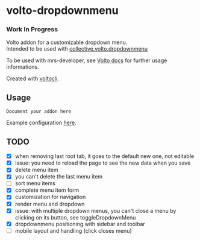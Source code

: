 # volto-dropdownmenu

### Work In Progress

Volto addon for a customizable dropdown menu.  
Intended to be used with [collective.volto.dropdownmenu](https://github.com/collective/collective.volto.dropdownmenu)

To be used with mrs-developer, see [Volto docs](https://docs.voltocms.com/customizing/add-ons/) for further usage informations.

Created with [voltocli](https://github.com/nzambello/voltocli).

## Usage

`Document your addon here`

Example configuration [here](./menuConfigurationExample.json).

## TODO

- [x] when removing last root tab, it goes to the default new one, not editable
- [x] issue: you need to reload the page to see the new data when you save
- [x] delete menu item
- [x] you can't delete the last menu item
- [ ] sort menu items
- [x] complete menu item form
- [x] customization for navigation
- [x] render menu and dropdown
- [x] issue: with multiple dropdown menus, you can't close a menu by clicking on its button, see toggleDropdownMenu
- [x] dropdownmenu positioning with sidebar and toolbar
- [ ] mobile layout and handling (click closes menu)
